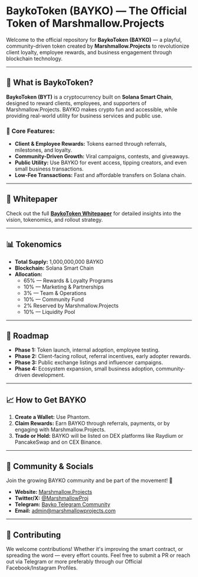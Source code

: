 # **BaykoToken (BAYKO) — The Official Token of Marshmallow.Projects**

Welcome to the official repository for **BaykoToken (BAYKO)** — a playful, community-driven token created by **Marshmallow.Projects** to revolutionize client loyalty, employee rewards, and business engagement through blockchain technology.

---

## 🚀 **What is BaykoToken?**

**BaykoToken (BYT)** is a cryptocurrency built on **Solana Smart Chain**, designed to reward clients, employees, and supporters of Marshmallow.Projects. BAYKO makes crypto fun and accessible, while providing real-world utility for business services and public use.

### 🎯 **Core Features:**

- **Client & Employee Rewards:** Tokens earned through referrals, milestones, and loyalty.
- **Community-Driven Growth:** Viral campaigns, contests, and giveaways.
- **Public Utility:** Use BAYKO for event access, tipping creators, and even small business transactions.
- **Low-Fee Transactions:** Fast and affordable transfers on Solana chain.

---

## 📘 **Whitepaper**

Check out the full [**BaykoToken Whitepaper**](./BaykoToken_Whitepaper.md) for detailed insights into the vision, tokenomics, and rollout strategy.

---

## 📊 **Tokenomics**

- **Total Supply:** 1,000,000,000 BAYKO
- **Blockchain:** Solana Smart Chain
- **Allocation:**
  - 65% — Rewards & Loyalty Programs
  - 10% — Marketing & Partnerships
  - 3% — Team & Operations
  - 10% — Community Fund
  - 2% Reserved by Marshmallow.Projects
  - 10% — Liquidity Pool

---

## 📅 **Roadmap**

- **Phase 1:** Token launch, internal adoption, employee testing.
- **Phase 2:** Client-facing rollout, referral incentives, early adopter rewards.
- **Phase 3:** Public exchange listings and influencer campaigns.
- **Phase 4:** Ecosystem expansion, small business adoption, community-driven development.

---

## 📈 **How to Get BAYKO**

1. **Create a Wallet:** Use Phantom.
2. **Claim Rewards:** Earn BAYKO through referrals, payments, or by engaging with Marshmallow.Projects.
3. **Trade or Hold:** BAYKO will be listed on DEX platforms like Raydium or PancakeSwap and on CEX Binance.

---

## 📣 **Community & Socials**

Join the growing BAYKO community and be part of the movement! 🚀

- **Website:** [Marshmallow.Projects](www.marshmallowprojects.com)
- **Twitter/X:** [@MarshmallowProj](https://x.com/MarshmallowProj)
- **Telegram:** [Bayko Telegram Community](https://t.me/bykotoken)
- **Email:** admin@marshmallowprojects.com

---

## 🤝 **Contributing**

We welcome contributions! Whether it's improving the smart contract, or spreading the word — every effort counts. Feel free to submit a PR or reach out via Telegram or more preferably through our Official Facebook/Instagram Profiles.

